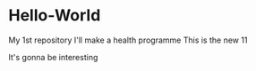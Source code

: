 # Hello-World
My 1st repository
I'll make a health programme 
This is the new 11

It's gonna be interesting

 

